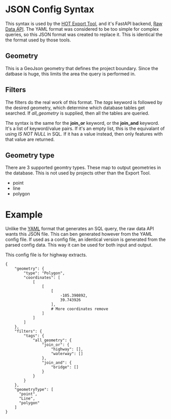 # JSON Config Syntax

This syntax is used by the [HOT Export
Tool](https://export.hotosm.org/en/v3/), and it's FastAPI backend, 
[Raw Data API](https://github.com/hotosm/raw-data-api). The YAML
format was considered to be too simple for complex queries, so this
JSON format was created to replace it. This is identical the the
format used by those tools.


## Geometry

This is a GeoJson geometry that defines the project boundary. Since
the datbase is huge, this limits the area the query is performed in.

## Filters

The filters do the real work of this format. The *tags* keyword is
followed by the desired geometry, which determine which database
tables get searched. If *all_geometry* is supplied, then all the
tables are queried.

The syntax is the same for the **join_or** keyword, or the
**join_and** keyword. It's a list of keyword/value pairs. If it's an
empty list, this is the equivalant of using *IS NOT NULL* in SQL. If
it has a value instead, then only features with that value are
returned.

## Geometry type

There are 3 supported geomtry types. These map to output geometries
in the database. This is not used by projects other than the Export
Tool.

* point
* line
* polygon

# Example

Unlike the [YAML](yaml) format that generates an SQL query, the raw
data API wants this JSON file. This can ben generated however from the
YAML config file. If used as a config file, an identical version is
generated from the parsed config data. This way it can be used for
both input and output.

This config file is for highway extracts.

	{
		"geometry": {
			"type": "Polygon",
			"coordinates": [
				[
					[
						[
							-105.390892,
							39.743926
						],
						# More coordinates remove
					]
				]
			]
		},
		"filters": {
			"tags": {
				"all_geometry": {
					"join_or": {
						"highway": [],
						"waterway": []
					},
					"join_and": {
						"bridge": []
					}
				}
			}
		},
		"geometryType": [
		  "point",
		  "Line",
		  "polygon"
		]
	}
